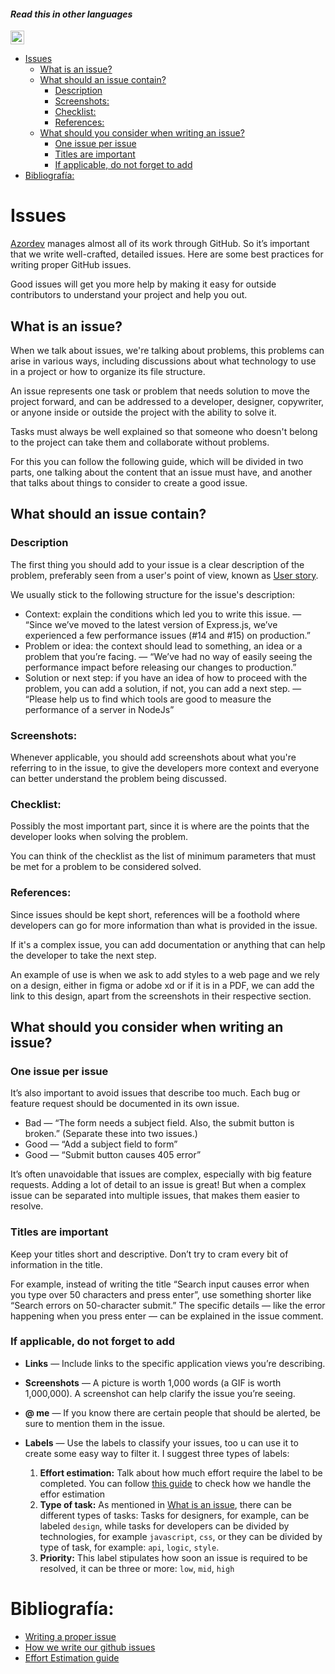 #### _Read this in other languages_

<kbd>[<img title="Española" alt="Española" src="https://cdn.staticaly.com/gh/hjnilsson/country-flags/master/svg/es.svg" width="22">](translations/README.es.md)</kbd>

- [Issues](#issues)
  - [What is an issue?](#what-is-an-issue)
  - [What should an issue contain?](#what-should-an-issue-contain)
    - [Description](#description)
    - [Screenshots:](#screenshots)
    - [Checklist:](#checklist)
    - [References:](#references)
  - [What should you consider when writing an issue?](#what-should-you-consider-when-writing-an-issue)
    - [One issue per issue](#one-issue-per-issue)
    - [Titles are important](#titles-are-important)
    - [If applicable, do not forget to add](#if-applicable-do-not-forget-to-add)
- [Bibliografía:](#bibliografía)

# Issues

[Azordev](https://github.com/Azordev/) manages almost all of its work through GitHub. So it’s important that we write well-crafted, detailed issues. Here are some best practices for writing proper GitHub issues.

Good issues will get you more help by making it easy for outside contributors to understand your project and help you out.

## What is an issue?

When we talk about issues, we're talking about problems, this problems can arise in various ways, including discussions about what technology to use in a project or how to organize its file structure.

An issue represents one task or problem that needs solution to move the project forward, and can be addressed to a developer, designer, copywriter, or anyone inside or outside the project with the ability to solve it.

Tasks must always be well explained so that someone who doesn't belong to the project can take them and collaborate without problems.

For this you can follow the following guide, which will be divided in two parts, one talking about the content that an issue must have, and another that talks about things to consider to create a good issue.

## What should an issue contain?

### Description 

The first thing you should add to your issue is a clear description of the problem, preferably seen from a user's point of view, known as [User story](https://en.wikipedia.org/wiki/User_story).

We usually stick to the following structure for the issue's description:

- Context: explain the conditions which led you to write this issue. — “Since we’ve moved to the latest version of Express.js, we’ve experienced a few performance issues (#14 and #15) on production.”
- Problem or idea: the context should lead to something, an idea or a problem that you’re facing. — “We’ve had no way of easily seeing the performance impact before releasing our changes to production.”
- Solution or next step: if you have an idea of how to proceed with the problem, you can add a solution, if not, you can add a next step. — “Please help us to find which tools are good to measure the performance of a server in NodeJs”

### Screenshots:

Whenever applicable, you should add screenshots about what you're referring to in the issue, to give the developers more context and everyone can better understand the problem being discussed.

### Checklist:

Possibly the most important part, since it is where are the points that the developer looks when solving the problem.

You can think of the checklist as the list of minimum parameters that must be met for a problem to be considered solved.

### References:

Since issues should be kept short, references will be a foothold where developers can go for more information than what is provided in the issue. 

If it's a complex issue, you can add documentation or anything that can help the developer to take the next step. 

An example of use is when we ask to add styles to a web page and we rely on a design, either in figma or adobe xd or if it is in a PDF, we can add the link to this design, apart from the screenshots in their respective section. 

## What should you consider when writing an issue?

### One issue per issue

It’s also important to avoid issues that describe too much. Each bug or feature request should be documented in its own issue.

- Bad — “The form needs a subject field. Also, the submit button is broken.” (Separate these into two issues.)
- Good — “Add a subject field to form”
- Good — “Submit button causes 405 error”

It’s often unavoidable that issues are complex, especially with big feature requests. Adding a lot of detail to an issue is great! But when a complex issue can be separated into multiple issues, that makes them easier to resolve.

### Titles are important

Keep your titles short and descriptive. Don’t try to cram every bit of information in the title.

For example, instead of writing the title “Search input causes error when you type over 50 characters and press enter”, use something shorter like “Search errors on 50-character submit.” The specific details — like the error happening when you press enter — can be explained in the issue comment.

### If applicable, do not forget to add 

- **Links** — Include links to the specific application views you’re describing.
- **Screenshots** — A picture is worth 1,000 words (a GIF is worth 1,000,000). A screenshot can help clarify the issue you’re seeing.
- **@ me** — If you know there are certain people that should be alerted, be sure to mention them in the issue.
- **Labels** — Use the labels to classify your issues, too u can use it to create some easy way to filter it. I suggest three types of labels: 

  1. **Effort estimation:** Talk about how much effort require the label to be completed. You can follow [this guide](https://docs.google.com/document/d/1ZaiuNGsNSQvZgB6Gr20imG9VFEB5YPNDfD5PaDoYPPg/edit?usp=sharing) to check how we handle the effor estimation 
  2. **Type of task:** As mentioned in [What is an issue](#what-is-an-issue), there can be different types of tasks: Tasks for designers, for example, can be labeled `design`, while tasks for developers can be divided by technologies, for example `javascript`, `css`, or they can be divided by type of task, for example: `api`, `logic`, `style`.
  3. **Priority:** This label stipulates how soon an issue is required to be resolved, it can be three or more: `low`, `mid`, `high`

# Bibliografía:

- [Writing a proper issue](https://medium.com/nyc-planning-digital/writing-a-proper-github-issue-97427d62a20f)
- [How we write our github issues](https://wiredcraft.com/blog/how-we-write-our-github-issues/)
- [Effort Estimation guide](https://docs.google.com/document/d/1ZaiuNGsNSQvZgB6Gr20imG9VFEB5YPNDfD5PaDoYPPg/edit?usp=sharing)